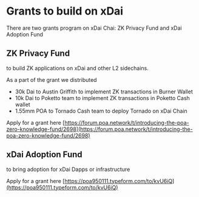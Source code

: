 # Grants to build on xDai

There are two grants program on xDai Chai: ZK Privacy Fund and xDai Adoption Fund



## ZK Privacy Fund

to build ZK applications on xDai and other L2 sidechains.

As a part of the grant we distributed

* 30k Dai to Austin Griffith to implement ZK transactions in Burner Wallet
* 10k Dai to Poketto team to implement ZK transactions in Poketto Cash wallet
* 1.55mm POA to Tornado Cash team to deploy Tornado on xDai Chain

Apply for a grant here [https://forum.poa.network/t/introducing-the-poa-zero-knowledge-fund/2698](https://forum.poa.network/t/introducing-the-poa-zero-knowledge-fund/2698)

## xDai Adoption Fund

to bring adoption for xDai Dapps or infrastructure

Apply for a grant here [https://poa950111.typeform.com/to/kvU6iQ](https://poa950111.typeform.com/to/kvU6iQ)







